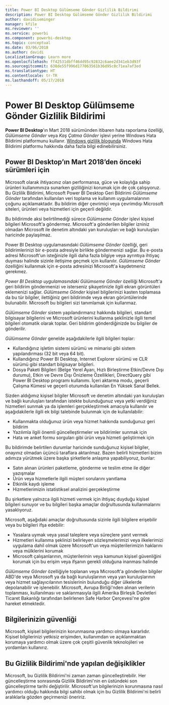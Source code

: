 ```yaml
---
title: Power BI Desktop Gülümseme Gönder Gizlilik Bildirimi
description: Power BI Desktop Gülümseme Gönder Gizlilik Bildirimi
author: davidiseminger
manager: kfile
ms.reviewer: ''
ms.service: powerbi
ms.component: powerbi-desktop
ms.topic: conceptual
ms.date: 03/06/2018
ms.author: davidi
LocalizationGroup: Learn more
ms.openlocfilehash: ff42531dbff46dd95c92832c6aee2d341eb3d93f
ms.sourcegitcommit: 638de55f996d177063561b36d95c8c71ea7af3ed
ms.translationtype: HT
ms.contentlocale: tr-TR
ms.lasthandoff: 05/17/2018
---
```

# <a name="power-bi-desktop-send-a-smile-privacy-statement"></a>Power BI Desktop Gülümseme Gönder Gizlilik Bildirimi

**Power BI Desktop**’ın Mart 2018 sürümünden itibaren hata raporlama özelliği, *Gülümseme Gönder* veya *Kaş Çatma Gönder* işlevi yerine Windows Hata Bildirimi platformunu kullanır. [Windows gizlilik blogunda](https://blogs.windows.com/windowsexperience/2018/01/24/microsoft-introduces-new-privacy-tools-ahead-of-data-privacy-day/) Windows Hata Bildirimi platformu hakkında daha fazla bilgi edinebilirsiniz. 

## <a name="for-versions-of-power-bi-desktop-prior-to-march-2018"></a>Power BI Desktop’ın Mart 2018’den önceki sürümleri için

Microsoft olarak ihtiyacınız olan performansa, güce ve kolaylığa sahip ürünleri kullanımınıza sunarken gizliliğinizi korumak için de çok çalışıyoruz. Bu Gizlilik Bildirimi, Microsoft Power BI Desktop Geri Bildirimi *Gülümseme Gönder* tarafından kullanılan veri toplama ve kullanım uygulamalarının çoğunu açıklamaktadır. Bu bildirim diğer çevrimiçi veya çevrimdışı Microsoft siteleri, ürünleri veya hizmetleri için geçerli değildir.

Bu bildirimde aksi belirtilmediği sürece *Gülümseme Gönder* işlevi kişisel bilgileri Microsoft'a göndermez. Microsoft'a gönderilen bilgiler izniniz olmadan Microsoft ile denetim altındaki yan kuruluşları ve bağlı kuruluşları haricinde paylaşılmaz.

Power BI Desktop uygulamasındaki *Gülümseme Gönder* özelliği, geri bildirimlerinizi bir e-posta adresiyle birlikte göndermenizi sağlar. Bu e-posta adresi Microsoft'un isteğinizle ilgili daha fazla bilgiye veya ayrıntıya ihtiyaç duyması halinde sizinle iletişime geçmek için kullanılır. *Gülümseme Gönder* özelliğini kullanmak için e-posta adresinizi Microsoft'a kaydetmeniz gerekmez.

*Power BI Desktop uygulamasındaki Gülümseme Gönder* özelliği Microsoft'a geri bildirim göndermenizi ve isterseniz şikayetinizle ilgili ekran görüntüleri eklemenizi sağlar. *Gülümseme Gönder* kişisel bilgilerinizi kasten toplamasa da bu tür bilgiler, ilettiğiniz geri bildirimde veya ekran görüntülerinde bulunabilir. Microsoft bu bilgileri sizi tanımlamak için kullanmaz.

*Gülümseme Gönder* sistem yapılandırmanız hakkında bilgileri, standart bilgisayar bilgilerini ve Microsoft ürünlerini kullanma şeklinizle ilgili temel bilgileri otomatik olarak toplar. Geri bildirim gönderdiğinizde bu bilgiler de gönderilir.

*Gülümseme Gönder* genelde aşağıdakilerle ilgili bilgileri toplar:

* Kullandığınız işletim sistemi sürümü ve mimarisi gibi sistem yapılandırması (32 bit veya 64 bit).
* Kullandığınız Power BI Desktop, Internet Explorer sürümü ve CLR sürümü gibi standart bilgisayar bilgileri.
* Dosya Paketi Bilgileri (Belge Yerel Ayarı, Hızlı Birleştirme Etkin/Devre Dışı durumu), Etkin ve Devre Dışı Önizleme Özellikleri, DirectQuery gibi Power BI Desktop programı kullanımı. İçeri aktarma modu, geçerli Çalışma Kümesi ve geçerli oturumda kullanılan En Yüksek Sanal Bellek.

Sizden aldığımız kişisel bilgiler Microsoft ve denetim altındaki yan kuruluşları ve bağlı kuruluşları tarafından istekte bulunduğunuz veya yetki verdiğiniz hizmetleri sunmak ya da işlemleri gerçekleştirmek amacıyla kullanılır ve aşağıdakilerle ilgili ek bilgi talebinde bulunmak için de kullanılabilir:

* Kullanmakta olduğunuz ürün veya hizmet hakkında sunduğunuz geri bildirim
* Yazılımla ilgili önemli güncelleştirmeler ve bildirimler sunmak için
* Hata ve anket formu sorguları gibi ürün veya hizmeti geliştirmek için

Bu bildirimde belirtilen durumlar haricinde sunduğunuz kişisel bilgiler, onayınız olmadan üçüncü taraflara aktarılmaz. Bazen belirli hizmetleri bizim adımıza yürütmek üzere başka şirketlerle anlaşma yapabiliyoruz, bunlar:

* Satın alınan ürünleri paketleme, gönderme ve teslim etme ile diğer yazışmalar
* Ürün veya hizmetlerle ilgili müşteri sorularını yanıtlama
* Etkinlik kaydı işleme
* Hizmetlerimizin istatistiksel analizini gerçekleştirme

Bu şirketlere yalnızca ilgili hizmeti vermek için ihtiyaç duyduğu kişisel bilgileri sunuyor ve bu bilgileri başka amaçlar doğrultusunda kullanmalarını yasaklıyoruz.

Microsoft, aşağıdaki amaçlar doğrultusunda sizinle ilgili bilgilere erişebilir veya bu bilgileri ifşa edebilir:

* Yasalara uymak veya yasal taleplere veya süreçlere yanıt vermek
* Hizmetleri kullanma şeklinizi belirleyen sözleşmelerimizi veya ilkelerimizi uygulama dahil olmak üzere Microsoft'un veya müşterilerimizin haklarını veya mülklerini korumak
* Microsoft çalışanlarının, müşterilerinin veya kamunun kişisel güvenliğini korumak için bu erişim veya ifşanın gerekli olduğuna inanması halinde

*Gülümseme Gönder* özelliğiyle toplanan veya Microsoft'a gönderilen bilgiler ABD'de veya Microsoft ya da bağlı kuruluşlarının veya yan kuruluşlarının veya hizmet sağlayıcılarının tesislerinin bulunduğu diğer ülkelerde depolanabilir ve işlenebilir. Microsoft, Avrupa Birliği'nden alınan verilerin toplanması, kullanılması ve saklanmasıyla ilgili Amerika Birleşik Devletleri Ticaret Bakanlığı tarafından belirlenen Safe Harbor Çerçevesi'ne göre hareket etmektedir.

## <a name="security-of-your-information"></a>Bilgilerinizin güvenliği
Microsoft, kişisel bilgilerinizin korunmasına yardımcı olmaya kararlıdır. Kişisel bilgilerinizi yetkisiz erişimden, kullanımdan ve açıklanmaktan korumaya yardımcı olmak üzere çok çeşitli güvenlik teknolojileri ve yordamları kullanırız.

## <a name="changes-to-this-privacy-statement"></a>Bu Gizlilik Bildirimi'nde yapılan değişiklikler
Microsoft, bu Gizlilik Bildirimi'ni zaman zaman güncelleştirebilir. Her güncelleştirme sonrasında Gizlilik Bildirimi'nin en üstündeki son güncelleştirme tarihi değiştirilir. Microsoft'un bilgilerinizin korunmasına nasıl yardımcı olduğu hakkında bilgi sahibi olmak için bu Gizlilik Bildirimi'ni belirli aralıklarla gözden geçirmenizi öneririz.

